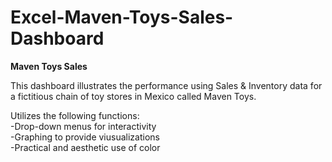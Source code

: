 # Excel-Maven-Toys-Sales-Dashboard

**Maven Toys Sales**<br/>

This dashboard illustrates the performance using Sales & Inventory data for a fictitious chain of toy stores in Mexico called Maven Toys. 

Utilizes the following functions:<br/>
-Drop-down menus for interactivity<br/>
-Graphing to provide viusualizations<br/>
-Practical and aesthetic use of color<br/>


